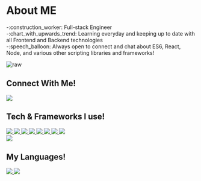 <h1>About ME</h1>
-:construction_worker: Full-stack Engineer<br/>
-:chart_with_upwards_trend: Learning everyday and keeping up to date with all Frontend and Backend technologies  <br/>
-:speech_balloon: Always open to connect and chat about ES6, React, Node, and various other scripting libraries and frameworks!  <br/>

 ![raw](https://user-images.githubusercontent.com/92245269/147205983-5818d31f-a32b-4769-8a83-b1cfec14c4c5.gif)
 
 <h2>Connect With Me!</h2>
 <a href="https://www.linkedin.com/in/isaiah-tamayo-13b33b176/">
 <img src="https://img.shields.io/badge/LinkedIn-0077B5?style=for-the-badge&logo=linkedin&logoColor=white" />
 </a>
 <h2>Tech & Frameworks I use!</h2>
 <a href="https://mongodb.com">
  <img src="https://img.shields.io/badge/MongoDB-4EA94B?style=for-the-badge&logo=mongodb&logoColor=white"/>
 </a>
 <a href="https://expressjs.com/">
 <img src="https://img.shields.io/badge/Express.js-000000?style=for-the-badge&logo=express&logoColor=white"/>
 </a>
 <a href="https://reactjs.org/">
 <img src="https://img.shields.io/badge/React-20232A?style=for-the-badge&logo=react&logoColor=61DAFB"/>
 </a>
 <a href="https://nodejs.org/en/">
 <img src="https://img.shields.io/badge/Node.js-339933?style=for-the-badge&logo=nodedotjs&logoColor=white"/>
 </a>
 <a href="https://www.npmjs.com/">
 <img src="https://img.shields.io/badge/npm-CB3837?style=for-the-badge&logo=npm&logoColor=white"/>
 </a>
 <a href="https://redux.js.org/">
 <img src="https://img.shields.io/badge/Redux-593D88?style=for-the-badge&logo=redux&logoColor=white"/>
 </a>
 <a href="https://www.postman.com/">
 <img src="https://img.shields.io/badge/Postman-FF6C37?style=for-the-badge&logo=Postman&logoColor=white"/>
 </a>
 <a href="https://git-scm.com/">
 <img src="https://img.shields.io/badge/GIT-E44C30?style=for-the-badge&logo=git&logoColor=white"/>
 </a>
 <br/>
 <a href="https://jwt.io/">
 <img src="https://img.shields.io/badge/JWT-000000?style=for-the-badge&logo=JSON%20web%20tokens&logoColor=white"/>
 </a>
 
 <h2>My Languages!</h2>
 <a href="https://www.javascript.com/">
 <img src="https://img.shields.io/badge/JavaScript-323330?style=for-the-badge&logo=javascript&logoColor=F7DF1E"/>
 </a>
 <a href="https://www.python.org/">
 <img src="https://img.shields.io/badge/Python-FFD43B?style=for-the-badge&logo=python&logoColor=black"/>
 </a>
 



  
<!---
igrimzyi/igrimzyi is a ✨ special ✨ repository because its `README.md` (this file) appears on your GitHub profile.
You can click the Preview link to take a look at your changes.
--->
